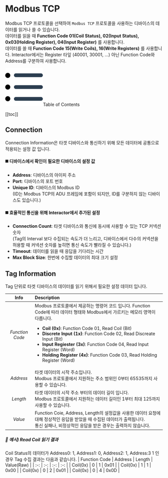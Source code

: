 # Modbus TCP
Modbus TCP 프로토콜을 선택하여 `Modbus TCP` 프로토콜을 사용하는 디바이스의 데이터를 읽거나 쓸 수 있습니다.  
데이터를 읽을 때 **Function Code 01(Coil Status), 02(Input Status), 0x03(Holding Register), 04(Input Register)** 를 사용합니다.  
데이터를 쓸 때 **Function Code 15(Write Coils), 16(Write Registers)** 를 사용합니다. Interactor에서는 Register 타잎 (40001, 30001, ...) 아닌 Function Code와 Address를 구분하여 사용합니다.  

<div class="toc-title"><img src="../../img/icon/list.svg">Table of Contents</div>

[[toc]]

## Connection
Connection Information은 타겟 디바이스와 통신하기 위해 모든 데이터에 공통으로 적용되는 설정 값 입니다.
#### :black_medium_square: 디바이스에서 확인이 필요한 디바이스의 설정 값
* __Address__: 디바이스의 아이피 주소
* __Port__: 디바이스의 포트 번호
* __Unique ID__: 디바이스의 Modbus ID  
(ID는 Modbus TCP의 ADU 프레임에 포함이 되지만, ID를 구분하지 않는 디바이스도 있습니다.)   
#### :black_medium_square: 효율적인 통신을 위해 Interactor에서 추가된 설정
* __Connection Count__: 타겟 디바이스와 통신에 동시에 사용할 수 있는 TCP 커넥션 숫자  
(Tag의 Interval 보다 수집되는 속도가 더 느리고, 디바이스에서 다수의 커넥션을 허용할 때 커넥션 숫자를 높히면 통신 속도가 빨라질 수 있습니다.)
* __Timeout__: 데이터를 읽을 때 응답을 기다리는 시간  
* __Max Block Size__: 한번에 수집할 데이터의 최대 크기 설정

## Tag Information
Tag 단위로 타겟 디바이스의 데이터를 읽기 위해서 필요한 설정 데이터 입니다.  

| Info | Description |
| :-: | :- |
| _Function Code_ | Modbus 프로토콜에서 제공하는 명령어 코드 입니다. Function Code에 따라 데이터 형태와 Modbus에서 가르키는 메모리 영역이 다릅니다.<ul><li>__Coil (0x)__: Function Code 01, Read Coil (Bit)</li><li>__Discrete Input (1x)__: Function Code 02, Read Discreate Input (Bit)</li><li>__Input Regiester (3x)__: Function Code 04, Read Input Register (Word)</li><li>__Holding Register (4x)__: Function Code 03, Read Holding Register (Word)</li></ul> |
| _Address_ | 타겟 데이터의 시작 주소입니다.<br/>Modbus 프로토콜에서 지원하는 주소 범위인 0부터 65535까지 사용할 수 있습니다. |
| _Length_ | 타겟 데이터의 시작 주소 부터의 데이터 길이 입니다.<br/>Modbus 프로토콜에서 지원하는 데이터 길이인 1부터 최대 125까지 사용할 수 있습니다. |
| _Value_ | Function Coie, Address, Length의 설정값을 사용한 데이터 요청에 대해 정상적인 응답을 받았을 때 수집된 데이터가 출력됩니다.<br/>통신 실패나, 비정상적인 응답을 받은 경우는 출력하지 않습니다. |


##### :mag_right: 예시) Read Coil 읽기 결과
Coil Status의 데이터가 Address0: 1, Address1: 0, Address2: 1, Address:3 1 인 경우 Tag 수집 결과는 다음과 같습니다. 
| Function Code | Address | Length | Value(Raw) |
| :-: | :-: | :-: | :-: |
| Coil(0x) | 0 | 1 | 0x01 |
|  Coil(0x) | 1 | 1 | 0x00  |
|  Coil(0x) | 0 | 2 | 0x01 |
|  Coil(0x) | 0 | 4 | 0x0D |
